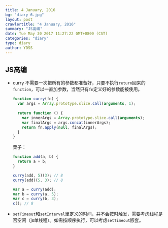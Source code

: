 ```yaml
---
title: 4 January, 2016
bg: "diary-6.jpg"
layout: post
crawlertitle: "4 January, 2016"
summary: "JS高编"
date: Tue May 30 2017 11:27:22 GMT+0800 (CST)
categories: "diary"
type: diary
author: YDSS
---
```


## JS高编

- curry
不需要一次把所有的参数都准备好，只要不执行`return`回来的`function`，可以一直加参数，当然只有`fn`定义好的参数能被使用。

	```js
	function curry(fn) {
	  var args = Array.prototype.slice.call(arguments, 1);
	  
	  return function () {
	    var innerArgs = Array.prototype.slice.call(arguments);
	    var finalArgs = args.concat(innerArgs);
	    return fn.apply(null, finalArgs);
	  }
	}
	```
	
	栗子：
	
	```js
	function add(a, b) {
	  return a + b;
	}
	
	curry(add, 5)(3); // 8
	curry(add)(5, 3); // 8
	
	var a = curry(add);
	var b = curry(a, 5);
	var c = curry(b, 3);
	c(); // 8
	```
	
- `setTimeout`和`setInterval`里定义的时间，并不会按时触发，需要考虑线程是否空闲（js单线程）。如需按顺序执行，可以考虑`setTimeout`嵌套。